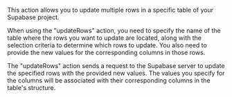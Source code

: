 This action allows you to update multiple rows in a specific table of your Supabase project.

When using the "updateRows" action, you need to specify the name of the table where the rows you want to update are located, along with the selection criteria to determine which rows to update. You also need to provide the new values for the corresponding columns in those rows.

The "updateRows" action sends a request to the Supabase server to update the specified rows with the provided new values. The values you specify for the columns will be associated with their corresponding columns in the table's structure.